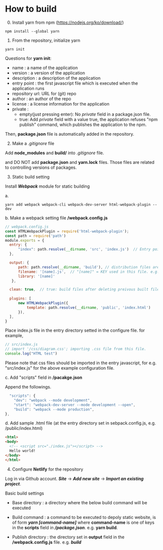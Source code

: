 # How to build

0. Install yarn from npm (https://nodejs.org/ko/download/)
```
npm install --global yarn
```


1. From the repository, initialize yarn
```
yarn init
```

Questions for **yarn init**:
  * name          : a name of the application
  * version       : a version of the application
  * description   : a description of the application
  * entry point   : the first javascript file which is executed when the application runs
  * repository url: URL for (git) repo
  * author        : an author of the repo
  * license       : a license information for the application
  * private       : 
    * empty(just pressing enter): No *private* field in a package.json file.
    * true: Add *private* field with a value true, the application refuses "npm publish" command, which publishes the application to the npm.

Then, **package.json** file is automatically added in the repository.


2. Make a *.gitignore* file

Add **node_modules** and **build/** into *.gitignore* file.

and DO NOT add **package.json** and **yarn.lock** files. Those files are related to controlling versions of packages.


3. Static build setting

Install ***Webpack*** module for static building

  a.
  ```
  yarn add webpack webpack-cli webpack-dev-server html-webpack-plugin --dev
  ```

  b. Make a webpack setting file **/webpack.config.js**
  ```javascript
  // webpack.config.js
  const HTMLWebpackPlugin = require('html-webpack-plugin');
  const path = require('path')
  module.exports = {
    entry: { 
        "index": path.resolve(__dirname, 'src', 'index.js')  // Entry point. 
    },

    output: { 
        path: path.resolve(__dirname, 'build'), // distribution files are generated in "build/"
        filename: '[name].js',  // "[name]" = KEY used in this file. e.g.) entry: {"index": } => [name] = index 
        library: '[name]'
     },

    clean: true,  // true: build files after deleting preivous built files
    
    plugins: [
        new HTMLWebpackPlugin({
            template: path.resolve(__dirname, 'public', 'index.html')
        }),
    ],
  }
  ```
  Place index.js file in the entry directory setted in the configure file. for example, 
  ```javascript
  // src/index.js
  // import '/css/diagram.css'; importing .css file from this file.
  console.log("HTML test")
  ```

  Please note that css files should be imported in the entry javascript, for e.g. "src/index.js" for the above example configuration file.

  c. Add "scripts" field in **/pacakge.json**

  Append the followings.
  ```javascript
    "scripts": {
      "dev": "webpack --mode development",
      "start": "webpack-dev-server --mode development --open",
      "build": "webpack --mode production",
  },
  ```

  d. Add sample .html file (at the entry directory set in sebpack.config.js, e.g. /public/index.html)
  ```HTML
  <html>
  <body>
    <!-- <script src="./index.js"></script> -->
    Hello world!
  </body>
  </html>
  ```


4. Configure **Netlify** for the repository

Log in via Github account. ***Site*** -> ***Add new site*** -> ***Import an existing project***.

Basic build settings
* Base directory    : a directory where the below build command will be executed
* Build command     : a command to be executed to depoly static website, is of form ***yarn [command-name]*** 
where **command-name** is one of keys in the **scripts** field in ***/package.json***. e.g. **yarn build**.

* Publish directory : the directory set in **output** field in the **/webpack.config.js** file. e.g. ***build***
